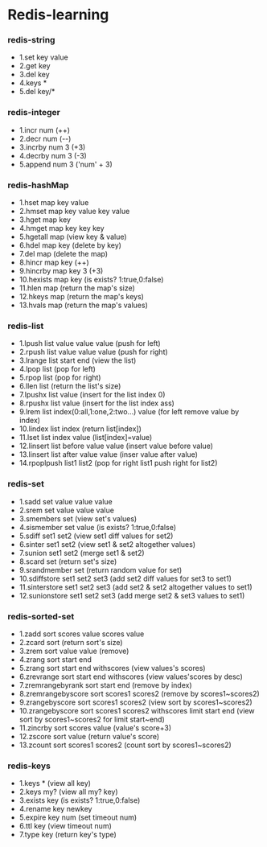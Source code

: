 # Redis-learning
### redis-string
- 1.set key value
- 2.get key
- 3.del key
- 4.keys * 
- 5.del key/*

### redis-integer
- 1.incr num (++)
- 2.decr num (--)
- 3.incrby num 3 (+3)
- 4.decrby num 3 (-3)
- 5.append num 3 ('num' + 3)

### redis-hashMap
- 1.hset map key value
- 2.hmset map key value key value
- 3.hget map key
- 4.hmget map key key key
- 5.hgetall map (view key & value)
- 6.hdel map key (delete by key)
- 7.del map (delete the map)
- 8.hincr map key (++)
- 9.hincrby map key 3 (+3)
- 10.hexists map key (is exists? 1:true,0:false)
- 11.hlen map (return the map's size)
- 12.hkeys map (return the map's keys)
- 13.hvals map (return the map's values)

### redis-list
- 1.lpush list value value value (push for left)
- 2.rpush list value value value (push for right)
- 3.lrange list start end (view the list)
- 4.lpop list (pop for left)
- 5.rpop list (pop for right)
- 6.llen list (return the list's size)
- 7.lpushx list value (insert for the list index 0)
- 8.rpushx list value (insert for the list index ass)
- 9.lrem list index(0:all,1:one,2:two...) value (for left remove value by index)
- 10.lindex list index (return list[index])
- 11.lset list index value (list[index]=value)
- 12.linsert list before value value (insert value before value)
- 13.linsert list after value value (inser value after value)
- 14.rpoplpush list1 list2 (pop for right list1 push right for list2)

### redis-set
- 1.sadd set value value value
- 2.srem set value value value
- 3.smembers set (view set's values)
- 4.sismember set value (is exists? 1:true,0:false)
- 5.sdiff set1 set2 (view set1 diff values for set2)
- 6.sinter set1 set2 (view set1 & set2 altogether values)
- 7.sunion set1 set2 (merge set1 & set2)
- 8.scard set (return set's size)
- 9.srandmember set (return random value for set)
- 10.sdiffstore set1 set2 set3 (add set2 diff values for set3 to set1)
- 11.sinterstore set1 set2 set3 (add set2 & set2 altogether values to set1)
- 12.sunionstore set1 set2 set3 (add merge set2 & set3 values to set1)

### redis-sorted-set
- 1.zadd sort scores value scores value
- 2.zcard sort (return sort's size)
- 3.zrem sort value value (remove)
- 4.zrang sort start end
- 5.zrang sort start end withscores (view values's scores)
- 6.zrevrange sort start end withscores (view values'scores by desc)
- 7.zremrangebyrank sort start end (remove by index)
- 8.zremrangebyscore sort scores1 scores2 (remove by scores1~scores2)
- 9.zrangebyscore sort scores1 scores2 (view sort by scores1~scores2)
- 10.zrangebyscore sort scores1 scores2 withscores limit start end (view sort by scores1~scores2 for limit start~end)
- 11.zincrby sort scores value (value's score+3)
- 12.zscore sort value (return value's score)
- 13.zcount sort scores1 scores2 (count sort by scores1~scores2)

### redis-keys
- 1.keys * (view all key)
- 2.keys my? (view all my? key)
- 3.exists key (is exists? 1:true,0:false)
- 4.rename key newkey
- 5.expire key num (set timeout num)
- 6.ttl key (view timeout num)
- 7.type key (return key's type)
